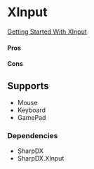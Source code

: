 ﻿
# XInput

[Getting Started With XInput](https://msdn.microsoft.com/en-us/library/windows/desktop/ee417001(v=vs.85).aspx)

#### Pros

#### Cons

## Supports

* Mouse
* Keyboard
* GamePad

### Dependencies

- SharpDX
- SharpDX.XInput
